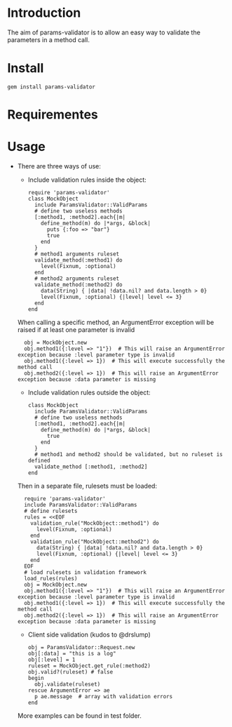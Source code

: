 # Introduction

 The aim of params-validator is to allow an easy way to validate the
parameters in a method call.

# Install

    gem install params-validator

# Requirementes

# Usage

* There are three ways of use:

  * Include validation rules inside the object:

        require 'params-validator'
        class MockObject
          include ParamsValidator::ValidParams
          # define two useless methods 
          [:method1, :method2].each{|m|
            define_method(m) do |*args, &block|
              puts {:foo => "bar"}
              true
            end
          }
          # method1 arguments ruleset
          validate_method(:method1) do
            level(Fixnum, :optional)
          end
          # method2 arguments ruleset
          validate_method(:method2) do
            data(String) { |data| !data.nil? and data.length > 0}
            level(Fixnum, :optional) {|level| level <= 3}
          end
        end


  When calling a specific method, an ArgumentError exception will be raised if at least one parameter is invalid

        obj = MockObject.new
        obj.method1({:level => "1"})  # This will raise an ArgumentError exception because :level parameter type is invalid
        obj.method1({:level => 1})  # This will execute successfully the method call
        obj.method2({:level => 1})  # This will raise an ArgumentError exception because :data parameter is missing

  * Include validation rules outside the object:

        class MockObject
          include ParamsValidator::ValidParams
          # define two useless methods 
          [:method1, :method2].each{|m|
            define_method(m) do |*args, &block|
              true
            end
          }
          # method1 and method2 should be validated, but no ruleset is defined
          validate_method [:method1, :method2]
        end


  Then in a separate file, rulesets must be loaded:

        require 'params-validator'
        include ParamsValidator::ValidParams
        # define rulesets
        rules = <<EOF
          validation_rule("MockObject::method1") do
            level(Fixnum, :optional)
          end
          validation_rule("MockObject::method2") do
            data(String) { |data| !data.nil? and data.length > 0}
            level(Fixnum, :optional) {|level| level <= 3}
          end
        EOF
        # load rulesets in validation framework
        load_rules(rules)
        obj = MockObject.new
        obj.method1({:level => "1"})  # This will raise an ArgumentError exception because :level parameter type is invalid 
        obj.method1({:level => 1})  # This will execute successfully the method call
        obj.method2({:level => 1})  # This will raise an ArgumentError exception because :data parameter is missing


  * Client side validation (kudos to @drslump)

        obj = ParamsValidator::Request.new
        obj[:data] = "this is a log"
        obj[:level] = 1
        ruleset = MockObject.get_rule(:method2)
        obj.valid?(ruleset) # false
        begin
          obj.validate(ruleset)
        rescue ArgumentError => ae
          p ae.message  # array with validation errors
        end


  More examples can be found in test folder.


